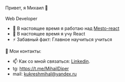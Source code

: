 Привет, я Михаил 👋<br/>  
Web Developer


- 🔭 В настоящее время я работаю над [Mesto-react](https://michelkukresh.github.io/mesto-react/)
- 🌱 В настоящее время я учу React
- ⚡ Забавный факт: Главное научиться учиться

📢 Мои контакты:
   - 📫 Как со мной связаться: [Linkedin](https://www.linkedin.com/feed/?trk=404_page).
   -   tg: https://t.me/MihailDiper <br/>
   -   mail: kukreshmihal@yandex.ru <br/>